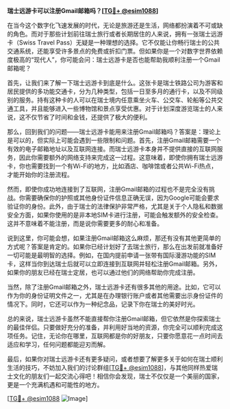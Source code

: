 **瑞士远游卡可以注册Gmail邮箱吗？[[TG💪+ @esim1088](https://t.me/s/esim1088)]**

在当今这个数字化飞速发展的时代，无论是旅游还是生活，网络都扮演着不可或缺的角色。而对于那些计划前往瑞士旅行或者长期居住的人来说，拥有一张瑞士远游卡（Swiss Travel Pass）无疑是一种理想的选择。它不仅能让你畅行瑞士的公共交通系统，还能享受许多景点的免费或折扣门票。但如果你是一个对数字世界依赖度极高的“现代人”，你可能会问：瑞士远游卡是否也能帮助我顺利注册一个Gmail邮箱呢？

首先，让我们来了解一下瑞士远游卡到底是什么。这张卡是瑞士铁路公司为游客和居民提供的多功能交通卡，分为几种类型，包括一日至多月的通行卡，以及不同级别的服务。持有这种卡的人可以在瑞士境内任意乘坐火车、公交车、轮船等公共交通工具，并且能够进入一些博物馆和景点享受优惠。对于计划深度游览瑞士的人来说，这不仅节省了时间和金钱，还提供了极大的便利。

那么，回到我们的问题——瑞士远游卡能用来注册Gmail邮箱吗？答案是：理论上是可以的，但实际上可能会遇到一些限制和问题。首先，注册Gmail邮箱需要一个有效的电子邮箱地址以及互联网连接。而瑞士远游卡本身并不提供直接的互联网服务，因此你需要额外的网络支持来完成这一过程。这意味着，即使你拥有瑞士远游卡，你也需要找到一个有Wi-Fi的地方，比如酒店、咖啡馆或者公共Wi-Fi热点，才能开始你的注册流程。

然而，即使你成功地连接到了互联网，注册Gmail邮箱的过程也不是完全没有挑战。你需要确保你的护照或其他身份证件信息正确无误，因为Google可能会要求验证你的身份。此外，由于瑞士的法律保护非常严格，尤其是关于个人隐私和数据安全方面，如果你使用的是非本地SIM卡进行注册，可能会触发额外的安全检查。这并不意味着不能注册，而是说你需要更多的耐心和准备。

说到这里，你可能会想，如果注册Gmail邮箱这么麻烦，那还有没有其他更简单的方式呢？答案是肯定的。如果你已经计划好了去瑞士旅行，那么在出发前就准备好一切可能是最明智的选择。例如，在国内提前申请一张带有国际漫游功能的SIM卡，这样当你到达瑞士后就可以立即连接到互联网并轻松注册Gmail邮箱。另外，如果你的朋友已经在瑞士定居，也可以通过他们的网络帮助你完成注册。

当然，除了注册Gmail邮箱之外，瑞士远游卡还有很多其他的用途。比如，它可以作为你的身份证明文件之一，尤其是在办理银行账户或者其他需要出示身份证件的情况下。同时，它还可以作为一种纪念品，记录下你在瑞士的美好时光。

总的来说，瑞士远游卡虽然不能直接帮你注册Gmail邮箱，但它依然是你探索瑞士的最佳伴侣。只要做好充分的准备，并利用好当地的资源，你完全可以顺利完成这项任务。记住，无论你在哪里，互联网都是你的好朋友，只要你愿意花一点时间去适应和学习，任何问题都能迎刃而解。

最后，如果你对瑞士远游卡还有更多疑问，或者想要了解更多关于如何在瑞士顺利生活的技巧，不妨加入我们的讨论群组[[TG💪+ @esim1088](https://t.me/s/esim1088)]，与其他同样热爱瑞士文化的朋友们一起交流心得吧！相信你会发现，瑞士不仅仅是一个美丽的国家，更是一个充满机遇和可能性的地方。

[[TG💪+ @esim1088](https://t.me/s/esim1088) ![Image](https://i.postimg.cc/4NQfJmqS/Snipaste-2025-05-13-00-14-12.png)]